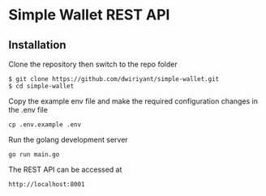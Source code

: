 # Simple Wallet REST API

## Installation

Clone the repository then switch to the repo folder

```
$ git clone https://github.com/dwiriyant/simple-wallet.git
$ cd simple-wallet
```

Copy the example env file and make the required configuration changes in the .env file

```
cp .env.example .env
```

Run the golang development server

```
go run main.go
```

The REST API can be accessed at

```
http://localhost:8001
```
